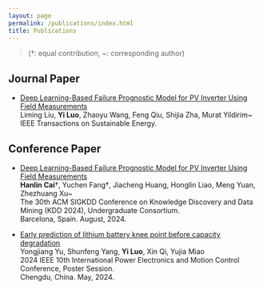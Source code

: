 ```yaml
---
layout: page
permalink: /publications/index.html
title: Publications
---
```


> (†: equal contribution, ~: corresponding author)

## Journal Paper
- [Deep Learning-Based Failure Prognostic Model for PV Inverter Using Field Measurements]([https://ieeexplore.ieee.org/abstract/document/10636809])<br>Liming Liu, **Yi Luo**, Zhaoyu Wang, Feng Qiu, Shijia Zha, Murat Yildirim~<br> IEEE Transactions on Sustainable Energy.<br>


## Conference Paper

- [Deep Learning-Based Failure Prognostic Model for PV Inverter Using Field Measurements]([https://ieeexplore.ieee.org/abstract/document/10636809])<br>**Hanlin Cai**†, Yuchen Fang†, Jiacheng Huang, Honglin Liao, Meng Yuan, Zhezhuang Xu~<br>The 30th ACM SIGKDD Conference on Knowledge Discovery and Data Mining (KDD 2024), Undergraduate Consortium.<br>Barcelona, Spain. August, 2024.<br>

- [Early prediction of lithium battery knee point before capacity degradation](https://ieeexplore.ieee.org/abstract/document/10567378)<br> Yongjiang Yu, Shunfeng Yang, **Yi Luo**, Xin Qi, Yujia Miao <br> 2024 IEEE 10th International Power Electronics and Motion Control Conference, Poster Session.<br>Chengdu, China. May, 2024.

  <br>


